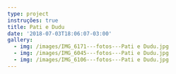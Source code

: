 ```yaml
---
type: project
instruções: true
title: Pati e Dudu
date: '2018-07-03T18:06:07-03:00'
gallery:
  - img: /images/IMG_6171---fotos---Pati e Dudu.jpg
  - img: /images/IMG_6045---fotos---Pati e Dudu.jpg
  - img: /images/IMG_6106---fotos---Pati e Dudu.jpg
---
```


